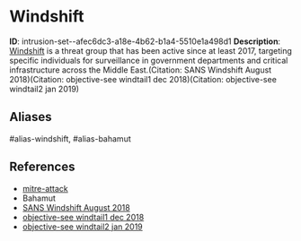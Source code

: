 # Windshift

**ID**: intrusion-set--afec6dc3-a18e-4b62-b1a4-5510e1a498d1
**Description**: [Windshift](https://attack.mitre.org/groups/G0112) is a threat group that has been active since at least 2017, targeting specific individuals for surveillance in government departments and critical infrastructure across the Middle East.(Citation: SANS Windshift August 2018)(Citation: objective-see windtail1 dec 2018)(Citation: objective-see windtail2 jan 2019)

## Aliases
#alias-windshift, #alias-bahamut

## References
- [mitre-attack](https://attack.mitre.org/groups/G0112)
- Bahamut
- [SANS Windshift August 2018](https://www.sans.org/cyber-security-summit/archives/file/summit-archive-1554718868.pdf)
- [objective-see windtail1 dec 2018](https://objective-see.com/blog/blog_0x3B.html)
- [objective-see windtail2 jan 2019](https://objective-see.com/blog/blog_0x3D.html)
